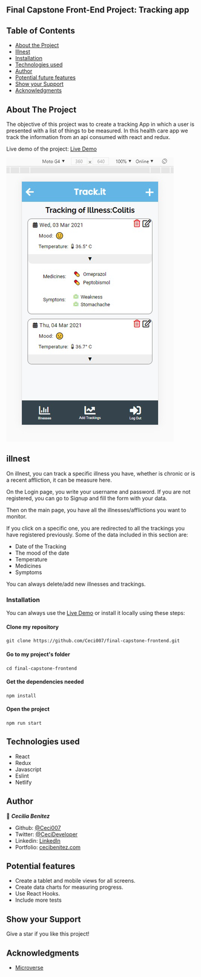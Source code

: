 ## Final Capstone Front-End Project: Tracking app

## Table of Contents

* [About the Project](#about-the-project)
* [Illnest](#illnest)
* [Installation](#installation)
* [Technologies used](#technologies-used)
* [Author](#author)
* [Potential future features](#potential-features)
* [Show your Support](#show-your-support)
* [Acknowledgments](#acknowledgments)

<!-- ABOUT THE PROJECT -->
## About The Project

The objective of this project was to create a tracking App in which a user is presented with a list of things to be measured. In this health care app we track the information from an api consumed with react and redux.

Live demo of the project: [Live Demo](https://vigorous-pike-400a13.netlify.app/)

![Traking Screenshot](./track.it_screenshot.png)

<!-- THE APP -->
## illnest

On illnest, you can track a specific illness you have, whether is chronic or is a recent affliction, it can be measure here. 

On the Login page, you write your username and password. If you are not registered, you can go to Signup and fill the form with your data. 

Then on the main page, you have all the illnesses/afflictions you want to monitor. 

If you click on a specific one, you are redirected to all the trackings you have registered previously. Some of the data included in this section are:
- Date of the Tracking
- The mood of the date
- Temperature
- Medicines
- Symptoms

You can always delete/add new illnesses and trackings.


<!-- INSTALLATION -->
### Installation

You can always use the [Live Demo](https://vigorous-pike-400a13.netlify.app/) or install it locally using these steps:

#### Clone my repository

``` git clone https://github.com/Ceci007/final-capstone-frontend.git ```

#### Go to my project's folder

``` cd final-capstone-frontend ```

#### Get the dependencies needed

``` npm install ```

#### Open the project
``` npm run start ```


<!-- TECHNOLOGIES USED -->
## Technologies used

* React
* Redux
* Javascript
* Eslint
* Netlify


<!--AUTHOR -->
## Author
👤 ***Cecilia Benitez***

- Github: [@Ceci007](https://github.com/Ceci007)
- Twitter: [@CeciDeveloper](https://twitter.com/CeciDeveloper)
- Linkedin: [LinkedIn](https://www.linkedin.com/in/cecilia-benítez)
- Portfolio: [cecibenitez.com](https://www.cecibenitez.com/)

<!-- POTENTIAL FEATURES -->
## Potential features

* Create a tablet and mobile views for all screens.
* Create data charts for measuring progress.
* Use React Hooks.
* Include more tests

<!-- SHOW YOUR SUPPORT -->
## Show your Support

Give a star if you like this project!

<!-- ACKNOWLEDGEMENTS -->
## Acknowledgments

* [Microverse](https://www.microverse.org/)